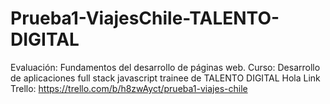 # Prueba1-ViajesChile-TALENTO-DIGITAL
Evaluación: Fundamentos del desarrollo de páginas web.
Curso: Desarrollo de aplicaciones full stack javascript trainee de TALENTO DIGITAL
Hola
Link Trello: https://trello.com/b/h8zwAyct/prueba1-viajes-chile
